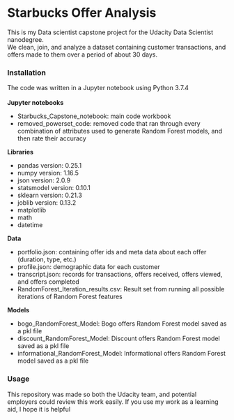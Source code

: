 # Starbucks Offer Analysis
 This is my Data scientist capstone project for the Udacity Data Scientist nanodegree.<br>
 We clean, join, and analyze a dataset containing customer transactions, and offers made to them over a period of about 30 days.

### Installation
The code was written in a Jupyter notebook using Python 3.7.4<br><br>
<b>Jupyter notebooks</b>
<ul>
    <li>Starbucks_Capstone_notebook: main code workbook</li>
    <li>removed_powerset_code: removed code that ran through every combination of attributes used to generate Random Forest models, and then rate their accuracy</li>
</ul>
<b>Libraries</b>
<ul>
    <li>pandas version: 0.25.1</li>
    <li>numpy version: 1.16.5</li>
    <li>json version: 2.0.9</li>
    <li>statsmodel version: 0.10.1</li>
    <li>sklearn version: 0.21.3</li>
    <li>joblib version: 0.13.2</li>
    <li>matplotlib</li>
    <li>math</li>
    <li>datetime</li>
</ul>
<b>Data</b>
<ul>
    <li>portfolio.json: containing offer ids and meta data about each offer (duration, type, etc.)</li>
    <li>profile.json: demographic data for each customer</li>
    <li>transcript.json: records for transactions, offers received, offers viewed, and offers completed</li>
    <li>RandomForest_Iteration_results.csv: Result set from running all possible iterations of Random Forest features</li>
</ul>
<b>Models</b>
<ul>
    <li>bogo_RandomForest_Model: Bogo offers Random Forest model saved as a pkl file</li>
    <li>discount_RandomForest_Model: Discount offers Random Forest model saved as a pkl file</li>
    <li>informational_RandomForest_Model: Informational offers Random Forest model saved as a pkl file</li>
</ul>

### Usage
This repository was made so both the Udacity team, and potential employers could review this work easily. If you use my work as a learning aid, I hope it is helpful
